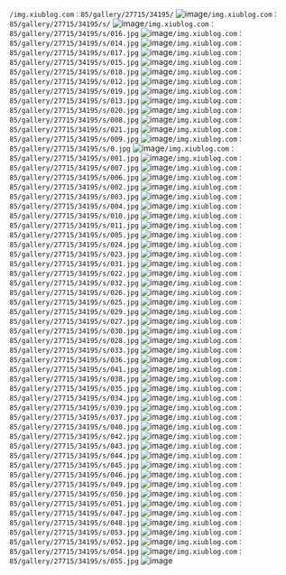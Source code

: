 `/img.xiublog.com：85/gallery/27715/34195/`
![image](/img.xiublog.com：85/gallery/27715/34195/)`/img.xiublog.com：85/gallery/27715/34195/s/`
![image](/img.xiublog.com：85/gallery/27715/34195/s/)`/img.xiublog.com：85/gallery/27715/34195/s/016.jpg`
![image](/img.xiublog.com：85/gallery/27715/34195/s/016.jpg)`/img.xiublog.com：85/gallery/27715/34195/s/014.jpg`
![image](/img.xiublog.com：85/gallery/27715/34195/s/014.jpg)`/img.xiublog.com：85/gallery/27715/34195/s/017.jpg`
![image](/img.xiublog.com：85/gallery/27715/34195/s/017.jpg)`/img.xiublog.com：85/gallery/27715/34195/s/015.jpg`
![image](/img.xiublog.com：85/gallery/27715/34195/s/015.jpg)`/img.xiublog.com：85/gallery/27715/34195/s/018.jpg`
![image](/img.xiublog.com：85/gallery/27715/34195/s/018.jpg)`/img.xiublog.com：85/gallery/27715/34195/s/012.jpg`
![image](/img.xiublog.com：85/gallery/27715/34195/s/012.jpg)`/img.xiublog.com：85/gallery/27715/34195/s/019.jpg`
![image](/img.xiublog.com：85/gallery/27715/34195/s/019.jpg)`/img.xiublog.com：85/gallery/27715/34195/s/013.jpg`
![image](/img.xiublog.com：85/gallery/27715/34195/s/013.jpg)`/img.xiublog.com：85/gallery/27715/34195/s/020.jpg`
![image](/img.xiublog.com：85/gallery/27715/34195/s/020.jpg)`/img.xiublog.com：85/gallery/27715/34195/s/008.jpg`
![image](/img.xiublog.com：85/gallery/27715/34195/s/008.jpg)`/img.xiublog.com：85/gallery/27715/34195/s/021.jpg`
![image](/img.xiublog.com：85/gallery/27715/34195/s/021.jpg)`/img.xiublog.com：85/gallery/27715/34195/s/009.jpg`
![image](/img.xiublog.com：85/gallery/27715/34195/s/009.jpg)`/img.xiublog.com：85/gallery/27715/34195/s/0.jpg`
![image](/img.xiublog.com：85/gallery/27715/34195/s/0.jpg)`/img.xiublog.com：85/gallery/27715/34195/s/001.jpg`
![image](/img.xiublog.com：85/gallery/27715/34195/s/001.jpg)`/img.xiublog.com：85/gallery/27715/34195/s/007.jpg`
![image](/img.xiublog.com：85/gallery/27715/34195/s/007.jpg)`/img.xiublog.com：85/gallery/27715/34195/s/006.jpg`
![image](/img.xiublog.com：85/gallery/27715/34195/s/006.jpg)`/img.xiublog.com：85/gallery/27715/34195/s/002.jpg`
![image](/img.xiublog.com：85/gallery/27715/34195/s/002.jpg)`/img.xiublog.com：85/gallery/27715/34195/s/003.jpg`
![image](/img.xiublog.com：85/gallery/27715/34195/s/003.jpg)`/img.xiublog.com：85/gallery/27715/34195/s/004.jpg`
![image](/img.xiublog.com：85/gallery/27715/34195/s/004.jpg)`/img.xiublog.com：85/gallery/27715/34195/s/010.jpg`
![image](/img.xiublog.com：85/gallery/27715/34195/s/010.jpg)`/img.xiublog.com：85/gallery/27715/34195/s/011.jpg`
![image](/img.xiublog.com：85/gallery/27715/34195/s/011.jpg)`/img.xiublog.com：85/gallery/27715/34195/s/005.jpg`
![image](/img.xiublog.com：85/gallery/27715/34195/s/005.jpg)`/img.xiublog.com：85/gallery/27715/34195/s/024.jpg`
![image](/img.xiublog.com：85/gallery/27715/34195/s/024.jpg)`/img.xiublog.com：85/gallery/27715/34195/s/023.jpg`
![image](/img.xiublog.com：85/gallery/27715/34195/s/023.jpg)`/img.xiublog.com：85/gallery/27715/34195/s/031.jpg`
![image](/img.xiublog.com：85/gallery/27715/34195/s/031.jpg)`/img.xiublog.com：85/gallery/27715/34195/s/022.jpg`
![image](/img.xiublog.com：85/gallery/27715/34195/s/022.jpg)`/img.xiublog.com：85/gallery/27715/34195/s/032.jpg`
![image](/img.xiublog.com：85/gallery/27715/34195/s/032.jpg)`/img.xiublog.com：85/gallery/27715/34195/s/026.jpg`
![image](/img.xiublog.com：85/gallery/27715/34195/s/026.jpg)`/img.xiublog.com：85/gallery/27715/34195/s/025.jpg`
![image](/img.xiublog.com：85/gallery/27715/34195/s/025.jpg)`/img.xiublog.com：85/gallery/27715/34195/s/029.jpg`
![image](/img.xiublog.com：85/gallery/27715/34195/s/029.jpg)`/img.xiublog.com：85/gallery/27715/34195/s/027.jpg`
![image](/img.xiublog.com：85/gallery/27715/34195/s/027.jpg)`/img.xiublog.com：85/gallery/27715/34195/s/030.jpg`
![image](/img.xiublog.com：85/gallery/27715/34195/s/030.jpg)`/img.xiublog.com：85/gallery/27715/34195/s/028.jpg`
![image](/img.xiublog.com：85/gallery/27715/34195/s/028.jpg)`/img.xiublog.com：85/gallery/27715/34195/s/033.jpg`
![image](/img.xiublog.com：85/gallery/27715/34195/s/033.jpg)`/img.xiublog.com：85/gallery/27715/34195/s/036.jpg`
![image](/img.xiublog.com：85/gallery/27715/34195/s/036.jpg)`/img.xiublog.com：85/gallery/27715/34195/s/041.jpg`
![image](/img.xiublog.com：85/gallery/27715/34195/s/041.jpg)`/img.xiublog.com：85/gallery/27715/34195/s/038.jpg`
![image](/img.xiublog.com：85/gallery/27715/34195/s/038.jpg)`/img.xiublog.com：85/gallery/27715/34195/s/035.jpg`
![image](/img.xiublog.com：85/gallery/27715/34195/s/035.jpg)`/img.xiublog.com：85/gallery/27715/34195/s/034.jpg`
![image](/img.xiublog.com：85/gallery/27715/34195/s/034.jpg)`/img.xiublog.com：85/gallery/27715/34195/s/039.jpg`
![image](/img.xiublog.com：85/gallery/27715/34195/s/039.jpg)`/img.xiublog.com：85/gallery/27715/34195/s/037.jpg`
![image](/img.xiublog.com：85/gallery/27715/34195/s/037.jpg)`/img.xiublog.com：85/gallery/27715/34195/s/040.jpg`
![image](/img.xiublog.com：85/gallery/27715/34195/s/040.jpg)`/img.xiublog.com：85/gallery/27715/34195/s/042.jpg`
![image](/img.xiublog.com：85/gallery/27715/34195/s/042.jpg)`/img.xiublog.com：85/gallery/27715/34195/s/043.jpg`
![image](/img.xiublog.com：85/gallery/27715/34195/s/043.jpg)`/img.xiublog.com：85/gallery/27715/34195/s/044.jpg`
![image](/img.xiublog.com：85/gallery/27715/34195/s/044.jpg)`/img.xiublog.com：85/gallery/27715/34195/s/045.jpg`
![image](/img.xiublog.com：85/gallery/27715/34195/s/045.jpg)`/img.xiublog.com：85/gallery/27715/34195/s/046.jpg`
![image](/img.xiublog.com：85/gallery/27715/34195/s/046.jpg)`/img.xiublog.com：85/gallery/27715/34195/s/049.jpg`
![image](/img.xiublog.com：85/gallery/27715/34195/s/049.jpg)`/img.xiublog.com：85/gallery/27715/34195/s/050.jpg`
![image](/img.xiublog.com：85/gallery/27715/34195/s/050.jpg)`/img.xiublog.com：85/gallery/27715/34195/s/051.jpg`
![image](/img.xiublog.com：85/gallery/27715/34195/s/051.jpg)`/img.xiublog.com：85/gallery/27715/34195/s/047.jpg`
![image](/img.xiublog.com：85/gallery/27715/34195/s/047.jpg)`/img.xiublog.com：85/gallery/27715/34195/s/048.jpg`
![image](/img.xiublog.com：85/gallery/27715/34195/s/048.jpg)`/img.xiublog.com：85/gallery/27715/34195/s/053.jpg`
![image](/img.xiublog.com：85/gallery/27715/34195/s/053.jpg)`/img.xiublog.com：85/gallery/27715/34195/s/052.jpg`
![image](/img.xiublog.com：85/gallery/27715/34195/s/052.jpg)`/img.xiublog.com：85/gallery/27715/34195/s/054.jpg`
![image](/img.xiublog.com：85/gallery/27715/34195/s/054.jpg)`/img.xiublog.com：85/gallery/27715/34195/s/055.jpg`
![image](/img.xiublog.com：85/gallery/27715/34195/s/055.jpg)